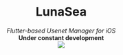 <h1 align="center">LunaSea</h1>
<p align="center">
    <i>Flutter-based Usenet Manager for iOS</i>
    <br>
    <b>Under constant development</b>
    <br>
    <img src="https://i.imgur.com/kT8WkqQ.png">
</p>
